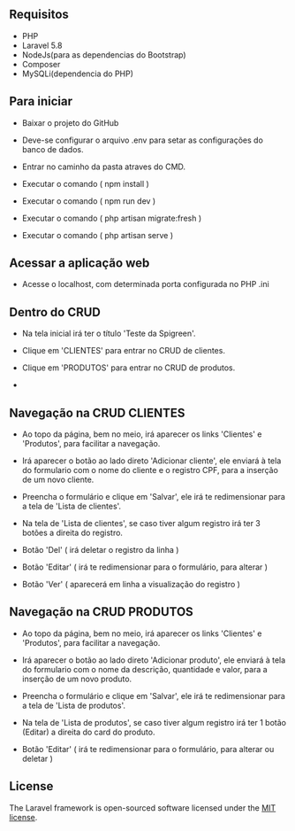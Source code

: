 ## Requisitos

- PHP
- Laravel 5.8
- NodeJs(para as dependencias do Bootstrap)
- Composer
- MySQLi(dependencia do PHP)

## Para iniciar

- Baixar o projeto do GitHub

- Deve-se configurar o arquivo .env para setar as configurações do banco de dados.

- Entrar no caminho da pasta atraves do CMD.
- Executar o comando ( npm install )
- Executar o comando ( npm run dev )
- Executar o comando ( php artisan migrate:fresh )
- Executar o comando ( php artisan serve )


## Acessar a aplicação web

- Acesse o localhost, com determinada porta configurada no PHP .ini


## Dentro do CRUD

- Na tela inicial irá ter o título 'Teste da Spigreen'.

- Clique em 'CLIENTES' para entrar no CRUD de clientes.
- Clique em 'PRODUTOS' para entrar no CRUD de produtos.

- 

## Navegação na CRUD CLIENTES

- Ao topo da página, bem no meio, irá aparecer os links 'Clientes' e 'Produtos', para facilitar a navegação.

- Irá aparecer o botão ao lado direto 'Adicionar cliente', ele enviará à tela do formulario com o nome do cliente e o registro CPF, para a inserção de um novo cliente.

- Preencha o formulário e clique em 'Salvar', ele irá te redimensionar para a tela de 'Lista de clientes'.

- Na tela de 'Lista de clientes', se caso tiver algum registro irá ter 3 botões a direita do registro.

- Botão 'Del' ( irá deletar o registro da linha ) 
- Botão 'Editar' ( irá te redimensionar para o formulário, para alterar ) 
- Botão 'Ver' ( aparecerá em linha a visualização do registro ) 


## Navegação na CRUD PRODUTOS

- Ao topo da página, bem no meio, irá aparecer os links 'Clientes' e 'Produtos', para facilitar a navegação.

- Irá aparecer o botão ao lado direto 'Adicionar produto', ele enviará à tela do formulario com o nome da descrição, quantidade e valor, para a inserção de um novo produto.

- Preencha o formulário e clique em 'Salvar', ele irá te redimensionar para a tela de 'Lista de produtos'.

- Na tela de 'Lista de produtos', se caso tiver algum registro irá ter 1 botão (Editar) a direita do card do produto.

- Botão 'Editar' ( irá te redimensionar para o formulário, para alterar ou deletar ) 


## License

The Laravel framework is open-sourced software licensed under the [MIT license](https://opensource.org/licenses/MIT).
